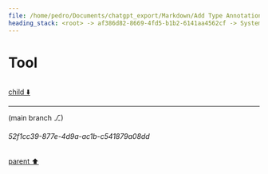 ```yaml
---
file: /home/pedro/Documents/chatgpt_export/Markdown/Add Type Annotations to Meta.md
heading_stack: <root> -> af386d82-8669-4fd5-b1b2-6141aa4562cf -> System -> c2b49af7-74a2-4c92-a3e7-7d96aa50c9da -> System -> aaa24294-ad58-49fe-afce-ac71c5587460 -> User -> 42890c8a-58d9-4ccd-94b1-4878473cde35 -> Assistant -> 3e355077-7883-441e-a7ef-b2ee760764b2 -> Tool
---
```

# Tool

```python

```

[child ⬇️](#52f1cc39-877e-4d9a-ac1b-c541879a08dd)

---

(main branch ⎇)
###### 52f1cc39-877e-4d9a-ac1b-c541879a08dd
[parent ⬆️](#3e355077-7883-441e-a7ef-b2ee760764b2)
